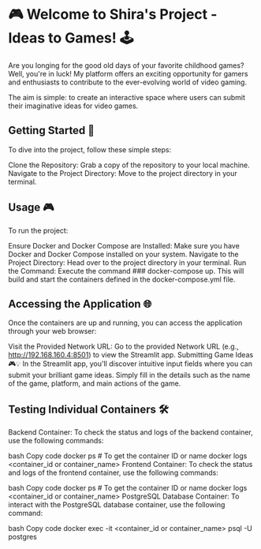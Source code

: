 # 🎮 Welcome to Shira's Project - Ideas to Games! 🕹️
Are you longing for the good old days of your favorite childhood games? 
Well, you're in luck!
My platform offers an exciting opportunity for gamers and enthusiasts to contribute to the ever-evolving world of video gaming.

The aim is simple: to create an interactive space where users can submit their imaginative ideas for video games.

## Getting Started 🚀
To dive into the project, follow these simple steps:

Clone the Repository: 
Grab a copy of the repository to your local machine.
Navigate to the Project Directory: Move to the project directory in your terminal.

## Usage 🎮
To run the project:

Ensure Docker and Docker Compose are Installed:
Make sure you have Docker and Docker Compose installed on your system.
Navigate to the Project Directory: 
Head over to the project directory in your terminal.
Run the Command: 
Execute the command ### docker-compose up. This will build and start the containers defined in the docker-compose.yml file.


## Accessing the Application 🌐

Once the containers are up and running, you can access the application through your web browser:

Visit the Provided Network URL: Go to the provided Network URL (e.g., http://192.168.160.4:8501) to view the Streamlit app.
Submitting Game Ideas 🎮💡
In the Streamlit app, you'll discover intuitive input fields where you can submit your brilliant game ideas. Simply fill in the details such as the name of the game, platform, and main actions of the game.

## Testing Individual Containers 🛠️
Backend Container:
To check the status and logs of the backend container, use the following commands:

bash
Copy code
docker ps # To get the container ID or name
docker logs <container_id or container_name>
Frontend Container:
To check the status and logs of the frontend container, use the following commands:

bash
Copy code
docker ps # To get the container ID or name
docker logs <container_id or container_name>
PostgreSQL Database Container:
To interact with the PostgreSQL database container, use the following command:

bash
Copy code
docker exec -it <container_id or container_name> psql -U postgres


